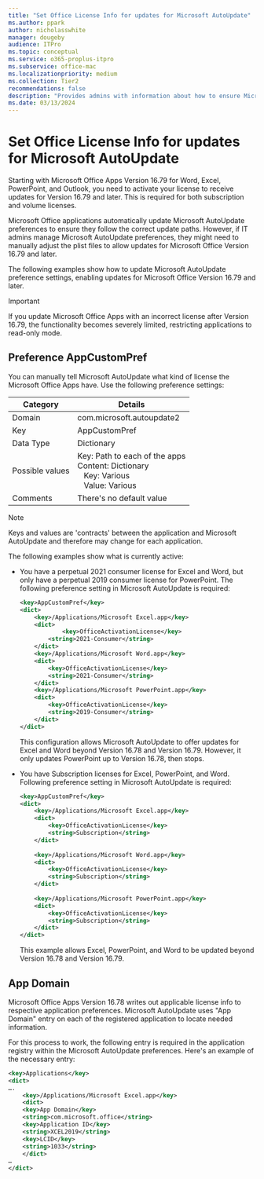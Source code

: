 ```yaml
---
title: "Set Office License Info for updates for Microsoft AutoUpdate"
ms.author: ppark
author: nicholasswhite
manager: dougeby
audience: ITPro
ms.topic: conceptual
ms.service: o365-proplus-itpro
ms.subservice: office-mac
ms.localizationpriority: medium
ms.collection: Tier2
recommendations: false
description: "Provides admins with information about how to ensure Microsoft Office Apps (Version 16.79 and later) receive updates by activating licenses and adjusting Microsoft AutoUpdate preferences for both subscription and volume licenses."
ms.date: 03/13/2024
---
```


# Set Office License Info for updates for Microsoft AutoUpdate

Starting with Microsoft Office Apps Version 16.79 for Word, Excel, PowerPoint, and Outlook, you need to activate your license to receive updates for Version 16.79 and later. This is required for both subscription and volume licenses.

Microsoft Office applications automatically update Microsoft AutoUpdate preferences to ensure they follow the correct update paths. However, if IT admins manage Microsoft AutoUpdate preferences, they might need to manually adjust the plist files to allow updates for Microsoft Office Version 16.79 and later.

The following examples show how to update Microsoft AutoUpdate preference settings, enabling updates for Microsoft Office Version 16.79 and later.

> [!IMPORTANT]
> If you update Microsoft Office Apps with an incorrect license after Version 16.79, the functionality becomes severely limited, restricting applications to read-only mode.

## Preference AppCustomPref

You can manually tell Microsoft AutoUpdate what kind of license the Microsoft Office Apps have. Use the following preference settings:

| Category        | Details                          |
|-----------------|----------------------------------|
| Domain          | com.microsoft.autoupdate2        |
| Key             | AppCustomPref                    |
| Data Type       | Dictionary                       |
| Possible values | Key: Path to each of the apps <br/> Content: Dictionary <br/> &nbsp;&nbsp; Key: Various <br/> &nbsp;&nbsp; Value: Various |
| Comments        | There's no default value         |

> [!NOTE]
> Keys and values are 'contracts' between the application and Microsoft AutoUpdate and therefore may change for each application. 

The following examples show what is currently active:
<ul>
<li>You have a perpetual 2021 consumer license for Excel and Word, but only have a perpetual 2019 consumer license for PowerPoint. The following preference setting in Microsoft AutoUpdate is required: 

```xml
<key>AppCustomPref</key>
<dict>
    <key>/Applications/Microsoft Excel.app</key>
    <dict>
        	<key>OfficeActivationLicense</key>
    	<string>2021-Consumer</string>
    </dict>
    <key>/Applications/Microsoft Word.app</key>
    <dict>
    	<key>OfficeActivationLicense</key>
    	<string>2021-Consumer</string>
    </dict>
    <key>/Applications/Microsoft PowerPoint.app</key>
    <dict>
    	<key>OfficeActivationLicense</key>
    	<string>2019-Consumer</string>
    </dict>
</dict>
```

This configuration allows Microsoft AutoUpdate to offer updates for Excel and Word beyond Version 16.78 and Version 16.79. However, it only updates PowerPoint up to Version 16.78, then stops.</li>

<li>You have Subscription licenses for Excel, PowerPoint, and Word. Following preference setting in Microsoft AutoUpdate is required: 

```xml
<key>AppCustomPref</key>
<dict>
    <key>/Applications/Microsoft Excel.app</key>
    <dict>
    	<key>OfficeActivationLicense</key>
    	<string>Subscription</string>
    </dict>
   
    <key>/Applications/Microsoft Word.app</key>
    <dict>
    	<key>OfficeActivationLicense</key>
    	<string>Subscription</string>
    </dict>
    
    <key>/Applications/Microsoft PowerPoint.app</key>
    <dict>
    	<key>OfficeActivationLicense</key>
    	<string>Subscription</string>
    </dict>
</dict>
```
This example allows Excel, PowerPoint, and Word to be updated beyond Version 16.78 and Version 16.79.
</li></ul>

## App Domain

Microsoft Office Apps Version 16.78 writes out applicable license info to respective application preferences. Microsoft AutoUpdate uses "App Domain" entry on each of the registered application to locate needed information. 

For this process to work, the following entry is required in the application registry within the Microsoft AutoUpdate preferences. Here's an example of the necessary entry:

```xml
<key>Applications</key>
<dict>
…. 
    <key>/Applications/Microsoft Excel.app</key>
    <dict>    
    <key>App Domain</key>
    <string>com.microsoft.office</string>
    <key>Application ID</key>
    <string>XCEL2019</string>
    <key>LCID</key>
    <string>1033</string>
    </dict>
… 
</dict>
```
